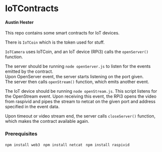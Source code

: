 # IoTContracts
#### Austin Hester

This repo contains some smart contracts for IoT devices.

There is ```IoTCoin``` which is the token used for stuff.

```IoTCamera``` uses IoTCoin, and an IoT device (RPi3) calls the
```openServer()``` function.

The server should be running ```node openServer.js``` to listen for the 
events emitted by the contract.  
Upon OpenServer event, the server starts listening on the port given.  
The server then calls ```openStream()``` function, which emits another
event.

The IoT device should be running ```node openStream.js```. This script 
listens for the OpenStream event. Upon receiving this event, the RPi3 
opens the video from raspivid and pipes the stream to netcat on the 
given port and address specified in the event data.

Upon timeout or video stream end, the server calls ```closeServer()``` 
function, which makes the contract available again.


### Prerequisites

```npm install web3 ```
```npm install netcat ```
```npm install raspivid ```